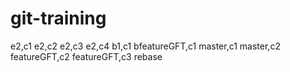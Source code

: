 # git-training
e2,c1
e2,c2
e2,c3
e2,c4
b1,c1
bfeatureGFT,c1
master,c1
master,c2
featureGFT,c2
featureGFT,c3
rebase

